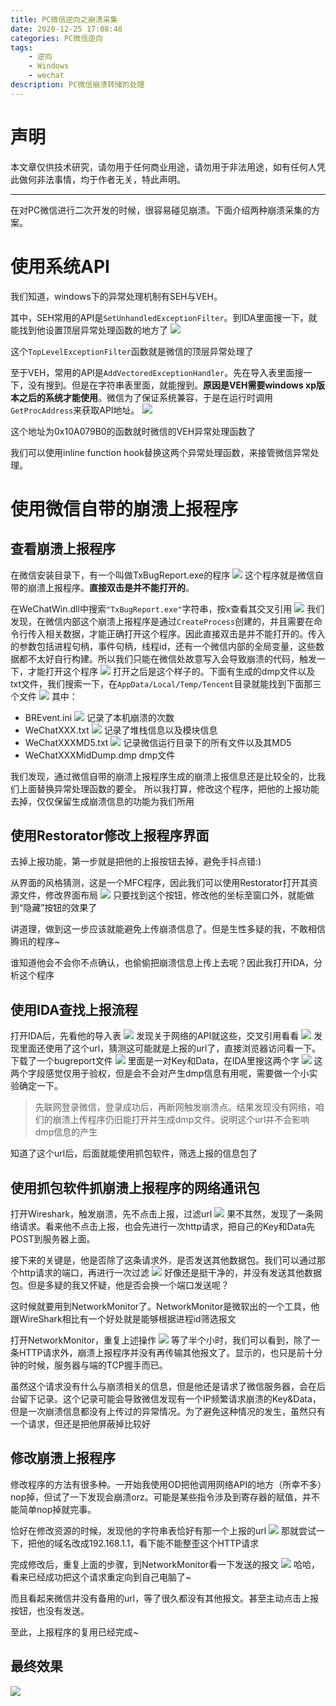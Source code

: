```yaml
---
title: PC微信逆向之崩溃采集
date: 2020-12-25 17:08:48
categories: PC微信逆向
tags:
    - 逆向
    - Windows
    - wechat
description: PC微信崩溃转储的处理
---
```

# 声明
本文章仅供技术研究，请勿用于任何商业用途，请勿用于非法用途，如有任何人凭此做何非法事情，均于作者无关，特此声明。

---
在对PC微信进行二次开发的时候，很容易碰见崩溃。下面介绍两种崩溃采集的方案。
# 使用系统API
我们知道，windows下的异常处理机制有SEH与VEH。

其中，SEH常用的API是`SetUnhandledExceptionFilter`。到IDA里面搜一下，就能找到他设置顶层异常处理函数的地方了
![](b18.png)

这个`TopLevelExceptionFilter`函数就是微信的顶层异常处理了

至于VEH，常用的API是`AddVectoredExceptionHandler`。先在导入表里面搜一下，没有搜到。但是在字符串表里面，就能搜到。__原因是VEH需要windows xp版本之后的系统才能使用__。微信为了保证系统兼容，于是在运行时调用`GetProcAddress`来获取API地址。
![](b19.png)

这个地址为0x10A079B0的函数就时微信的VEH异常处理函数了

我们可以使用inline function hook替换这两个异常处理函数，来接管微信异常处理。

# 使用微信自带的崩溃上报程序
## 查看崩溃上报程序
在微信安装目录下，有一个叫做TxBugReport.exe的程序
![](b1.png)
这个程序就是微信自带的崩溃上报程序。__直接双击是并不能打开的__。

在WeChatWin.dll中搜索`"TxBugReport.exe"`字符串，按x查看其交叉引用
![](b2.png)
我们发现，在微信内部这个崩溃上报程序是通过`CreateProcess`创建的，并且需要在命令行传入相关数据，才能正确打开这个程序。因此直接双击是并不能打开的。传入的参数包括进程句柄，事件句柄，线程id，还有一个微信内部的全局变量，这些数据都不太好自行构建。所以我们只能在微信处故意写入会导致崩溃的代码，触发一下，才能打开这个程序
![](b3.png)
打开之后是这个样子的。下面有生成的dmp文件以及txt文件，我们搜索一下，在`AppData/Local/Temp/Tencent`目录就能找到下面那三个文件
![](b4.png)
其中：
- BREvent.ini
    ![](b5.png)
    记录了本机崩溃的次数
- WeChatXXX.txt
    ![](b6.png)
    记录了堆栈信息以及模块信息
- WeChatXXXMD5.txt
    ![](b7.png)
    记录微信运行目录下的所有文件以及其MD5
- WeChatXXXMidDump.dmp
    dmp文件  
  
我们发现，通过微信自带的崩溃上报程序生成的崩溃上报信息还是比较全的，比我们上面替换异常处理函数的要全。
所以我打算，修改这个程序，把他的上报功能去掉，仅仅保留生成崩溃信息的功能为我们所用
## 使用Restorator修改上报程序界面
去掉上报功能，第一步就是把他的上报按钮去掉，避免手抖点错:)

从界面的风格猜测，这是一个MFC程序，因此我们可以使用Restorator打开其资源文件，修改界面布局
![](b8.png)
只要找到这个按钮，修改他的坐标至窗口外，就能做到“隐藏”按钮的效果了

讲道理，做到这一步应该就能避免上传崩溃信息了。但是生性多疑的我，不敢相信腾讯的程序~

谁知道他会不会你不点确认，也偷偷把崩溃信息上传上去呢？因此我打开IDA，分析这个程序

## 使用IDA查找上报流程
打开IDA后，先看他的导入表
![](b9.png)
发现关于网络的API就这些，交叉引用看看
![](b10.png)
发现里面还使用了这个url，猜测这可能就是上报的url了，直接浏览器访问看一下。下载了一个bugreport文件
![](b11.png)
里面是一对Key和Data，在IDA里搜这两个字
![](b12.png)
这两个字段感觉仅用于验权，但是会不会对产生dmp信息有用呢，需要做一个小实验确定一下。

> 先联网登录微信，登录成功后，再断网触发崩溃点。结果发现没有网络，咱们的崩溃上传程序仍旧能打开并生成dmp文件。说明这个url并不会影响dmp信息的产生  

知道了这个url后，后面就能使用抓包软件，筛选上报的信息包了
## 使用抓包软件抓崩溃上报程序的网络通讯包
打开Wireshark，触发崩溃，先不点击上报，过滤url
![](b13.png)
果不其然，发现了一条网络请求。看来他不点击上报，也会先进行一次http请求，把自己的Key和Data先POST到服务器上面。

接下来的关键是，他是否除了这条请求外，是否发送其他数据包。我们可以通过那个http请求的端口，再进行一次过滤
![](b15.png)
好像还是挺干净的，并没有发送其他数据包。但是多疑的我又怀疑，他是否会换一个端口发送呢？

这时候就要用到NetworkMonitor了。NetworkMonitor是微软出的一个工具，他跟WireShark相比有一个好处就是能够根据进程id筛选报文

打开NetworkMonitor，重复上述操作
![](b14.png)
等了半个小时，我们可以看到，除了一条HTTP请求外，崩溃上报程序并没有再传输其他报文了。显示的，也只是前十分钟的时候，服务器与端的TCP握手而已。

虽然这个请求没有什么与崩溃相关的信息，但是他还是请求了微信服务器，会在后台留下记录。这个记录可能会导致微信发现有一个IP频繁请求崩溃的Key&Data，但是一次崩溃信息都没有上传过的异常情况。为了避免这种情况的发生，虽然只有一个请求，但还是把他屏蔽掉比较好

## 修改崩溃上报程序
修改程序的方法有很多种。一开始我使用OD把他调用网络API的地方（所幸不多）nop掉，但试了一下发现会崩溃orz。可能是某些指令涉及到寄存器的赋值，并不能简单nop掉就完事。

恰好在修改资源的时候，发现他的字符串表恰好有那一个上报的url
![](b16.png)
那就尝试一下，把他的域名改成192.168.1.1，看下能不能整歪这个HTTP请求

完成修改后，重复上面的步骤，到NetworkMonitor看一下发送的报文
![](b17.png)
哈哈，看来已经成功把这个请求重定向到自己电脑了~

而且看起来微信并没有备用的url，等了很久都没有其他报文。甚至主动点击上报按钮，也没有发送。

至此，上报程序的复用已经完成~

## 最终效果
![](b20.png)